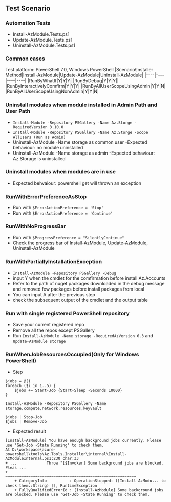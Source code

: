 ## Test Scenario

### Automation Tests
- Install-AzModule.Tests.ps1
- Update-AzModule.Tests.ps1
- Uninstall-AzModule.Tests.ps1

### Common cases
Test platform: PowerShell 7.0, Windows PowerShell
|Scenario\Installer Method|Install-AzModule|Update-AzModule|Uninstall-AzModule|
|----|----|----|----|
|RunByWhatIf|Y|Y|Y|
|RunByDebug|Y|Y|Y||
|RunByInteractivelyComfirm|Y|Y|Y|
|RunByAllUserScopeUsingAdmin|Y|Y|N|
|RunByAllUserScopeUsingNonAdmin|Y|Y|N|

### Uninstall modules when module installed in Admin Path and User Path
- `Install-Module -Repository PSGallery -Name Az.Storge -RequiredVersion 3.10.0`
- `Install-Module -Repository PSGallery -Name Az.Storge -Scope AllUsers (Run as Admin)`
- Uninstall-AzModule -Name storage as common user
  -Expected behaviour: no module uninstalled
- Uninstall-AzModule -Name storage as admin
  -Expected behaviour: Az.Storage is uninstalled

### Uninstall modules when modules are in use
- Expected behvaiour: powershell get will thrown an exception

### RunWithErrorPreferenceAsStop
- Run with `$ErrorActionPreference = 'Stop'`
- Run with `$ErrorActionPreference = 'Continue'`

### RunWithNoProgressBar
- Run with `$ProgressPreference = "SilentlyContinue"`
- Check the progress bar of Install-AzModule, Update-AzModule, Uninstall-AzModule

### RunWithPartiallyInstallationException
- `Install-AzModule -Repository PSGallery -Debug`
- input Y when the cmdlet for the comfirmation before install Az.Accounts
- Refer to the path of nuget packages downloaded in the debug message and removed few packages before install packages from local
- You can input A after the previous step
- check the subsequent output of the cmdlet and the output table

### Run with single registered PowerShell repository
- Save your current registered repo
- Remove all the repos except PSGallery
- Run `Install-AzModule -Name storage -RequiredAzVersion 6.3` and `Update-AzModule storage`

### RunWhenJobResourcesOccupied(Only for Windows PowerShell)
- Step
```
$jobs = @()
foreach ($i in 1..5) {
    $jobs += Start-Job {Start-Sleep -Seconds 10000}
}

Install-AzModule -Repository PSGallery -Name storage,compute,network,resources,keyvault

$jobs | Stop-Job
$jobs | Remove-Job
```
- Expected result
```
[Install-AzModule] You have enough background jobs currently. Please use 'Get-Job -State Running' to check them.
At D:\workspace\azure-powershell\tools\Az.Tools.Installer\internal\Install-AzModuleInternal.ps1:230 char:33
+ ...             Throw "[$Invoker] Some background jobs are blocked. Pleas ...
+                 ~~~~~~~~~~~~~~~~~~~~~~~~~~~~~~~~~~~~~~~~~~~~~~~~~~~~~~~~~
    + CategoryInfo          : OperationStopped: ([Install-AzModu... to check them.:String) [], RuntimeException
    + FullyQualifiedErrorId : [Install-AzModule] Some background jobs are blocked. Please use 'Get-Job -State Running' to check them.
```